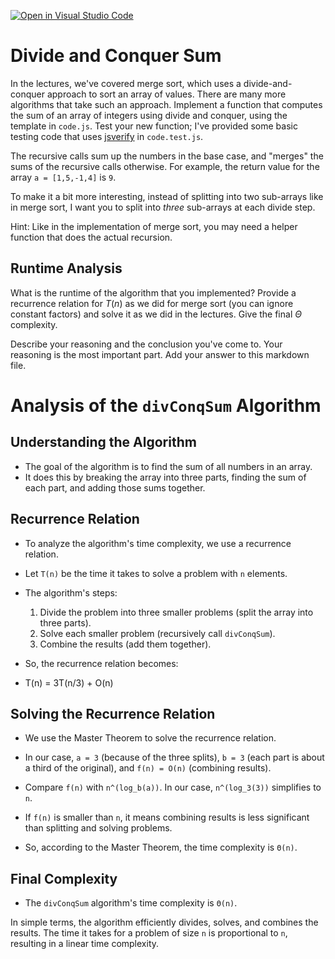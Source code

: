[![Open in Visual Studio Code](https://classroom.github.com/assets/open-in-vscode-718a45dd9cf7e7f842a935f5ebbe5719a5e09af4491e668f4dbf3b35d5cca122.svg)](https://classroom.github.com/online_ide?assignment_repo_id=11950384&assignment_repo_type=AssignmentRepo)
# Divide and Conquer Sum

In the lectures, we've covered merge sort, which uses a divide-and-conquer
approach to sort an array of values. There are many more algorithms that take
such an approach. Implement a function that computes the sum of an array of
integers using divide and conquer, using the template in `code.js`. Test your
new function; I've provided some basic testing code that uses
[jsverify](https://jsverify.github.io/) in `code.test.js`.

The recursive calls sum up the numbers in the base case, and "merges" the sums
of the recursive calls otherwise. For example, the return value for the array `a
= [1,5,-1,4]` is `9`.

To make it a bit more interesting, instead of splitting into two sub-arrays like
in merge sort, I want you to split into *three* sub-arrays at each divide step.

Hint: Like in the implementation of merge sort, you may need a helper function
that does the actual recursion.

## Runtime Analysis

What is the runtime of the algorithm that you implemented? Provide a recurrence
relation for $T(n)$ as we did for merge sort (you can ignore constant factors)
and solve it as we did in the lectures. Give the final $\Theta$ complexity.

Describe your reasoning and the conclusion you've come to. Your reasoning is the
most important part. Add your answer to this markdown file.

# Analysis of the `divConqSum` Algorithm

## Understanding the Algorithm

- The goal of the algorithm is to find the sum of all numbers in an array.
- It does this by breaking the array into three parts, finding the sum of each part, and adding those sums together.

## Recurrence Relation

- To analyze the algorithm's time complexity, we use a recurrence relation.
- Let `T(n)` be the time it takes to solve a problem with `n` elements.

- The algorithm's steps:
  1. Divide the problem into three smaller problems (split the array into three parts).
  2. Solve each smaller problem (recursively call `divConqSum`).
  3. Combine the results (add them together).

- So, the recurrence relation becomes:
- T(n) = 3T(n/3) + O(n)
  
## Solving the Recurrence Relation

- We use the Master Theorem to solve the recurrence relation.
- In our case, `a = 3` (because of the three splits), `b = 3` (each part is about a third of the original), and `f(n) = O(n)` (combining results).

- Compare `f(n)` with `n^(log_b(a))`. In our case, `n^(log_3(3))` simplifies to `n`.

- If `f(n)` is smaller than `n`, it means combining results is less significant than splitting and solving problems.

- So, according to the Master Theorem, the time complexity is `Θ(n)`.

## Final Complexity

- The `divConqSum` algorithm's time complexity is `Θ(n)`.

In simple terms, the algorithm efficiently divides, solves, and combines the results. The time it takes for a problem of size `n` is proportional to `n`, resulting in a linear time complexity.


